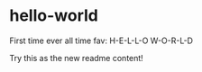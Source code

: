# hello-world
First time ever all time fav: H-E-L-L-O W-O-R-L-D

Try this as the new readme content!
